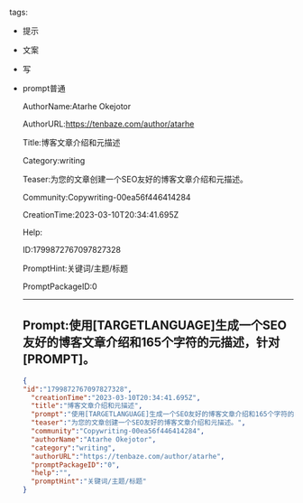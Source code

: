   tags: 
- 提示
- 文案
- 写
- prompt普通

  AuthorName:Atarhe Okejotor

  AuthorURL:https://tenbaze.com/author/atarhe

  Title:博客文章介绍和元描述

  Category:writing

  Teaser:为您的文章创建一个SEO友好的博客文章介绍和元描述。

  Community:Copywriting-00ea56f446414284

  CreationTime:2023-03-10T20:34:41.695Z

  Help:

  ID:1799872767097827328

  PromptHint:关键词/主题/标题

  PromptPackageID:0

  ---

  ## Prompt:使用[TARGETLANGUAGE]生成一个SEO友好的博客文章介绍和165个字符的元描述，针对[PROMPT]。

  ```json
  {
  "id":"1799872767097827328",
    "creationTime":"2023-03-10T20:34:41.695Z",
    "title":"博客文章介绍和元描述",
    "prompt":"使用[TARGETLANGUAGE]生成一个SEO友好的博客文章介绍和165个字符的元描述，针对[PROMPT]。",
    "teaser":"为您的文章创建一个SEO友好的博客文章介绍和元描述。",
    "community":"Copywriting-00ea56f446414284",
    "authorName":"Atarhe Okejotor",
    "category":"writing",
    "authorURL":"https://tenbaze.com/author/atarhe",
    "promptPackageID":"0",
    "help":"",
    "promptHint":"关键词/主题/标题"
  }
  ```
